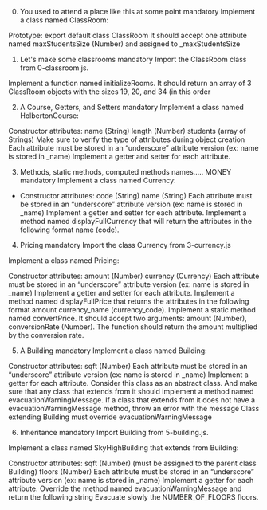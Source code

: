 0. You used to attend a place like this at some point
mandatory
Implement a class named ClassRoom:

Prototype: export default class ClassRoom
It should accept one attribute named maxStudentsSize (Number) and assigned to _maxStudentsSize

1. Let's make some classrooms
mandatory
Import the ClassRoom class from 0-classroom.js.

Implement a function named initializeRooms. It should return an array of 3 ClassRoom objects with the sizes 19, 20, and 34 (in this order

2. A Course, Getters, and Setters
mandatory
Implement a class named HolbertonCourse:

Constructor attributes:
name (String)
length (Number)
students (array of Strings)
Make sure to verify the type of attributes during object creation
Each attribute must be stored in an “underscore” attribute version (ex: name is stored in _name)
Implement a getter and setter for each attribute.

3. Methods, static methods, computed methods names..... MONEY
mandatory
Implement a class named Currency:

- Constructor attributes:
code (String)
name (String)
Each attribute must be stored in an “underscore” attribute version (ex: name is stored in _name)
Implement a getter and setter for each attribute.
Implement a method named displayFullCurrency that will return the attributes in the following format name (code).

4. Pricing
mandatory
Import the class Currency from 3-currency.js

Implement a class named Pricing:

Constructor attributes:
amount (Number)
currency (Currency)
Each attribute must be stored in an “underscore” attribute version (ex: name is stored in _name)
Implement a getter and setter for each attribute.
Implement a method named displayFullPrice that returns the attributes in the following format amount currency_name (currency_code).
Implement a static method named convertPrice. It should accept two arguments: amount (Number), conversionRate (Number). The function should return the amount multiplied by the conversion rate.

5. A Building
mandatory
Implement a class named Building:

Constructor attributes:
sqft (Number)
Each attribute must be stored in an “underscore” attribute version (ex: name is stored in _name)
Implement a getter for each attribute.
Consider this class as an abstract class. And make sure that any class that extends from it should implement a method named evacuationWarningMessage.
If a class that extends from it does not have a evacuationWarningMessage method, throw an error with the message Class extending Building must override evacuationWarningMessage

6. Inheritance
mandatory
Import Building from 5-building.js.

Implement a class named SkyHighBuilding that extends from Building:

Constructor attributes:
sqft (Number) (must be assigned to the parent class Building)
floors (Number)
Each attribute must be stored in an “underscore” attribute version (ex: name is stored in _name)
Implement a getter for each attribute.
Override the method named evacuationWarningMessage and return the following string Evacuate slowly the NUMBER_OF_FLOORS floors.
